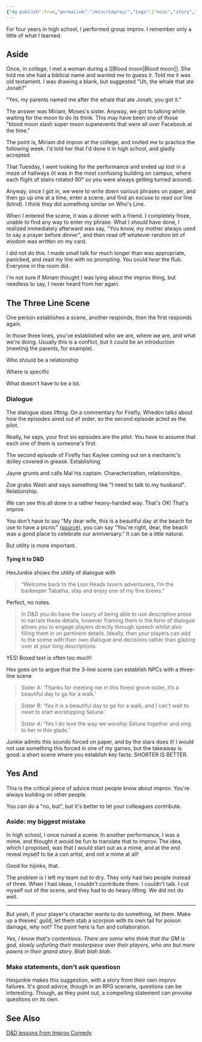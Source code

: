 ```yaml
---
{"dg-publish":true,"permalink":"/misc/improv/","tags":["misc","story","rpgs"],"noteIcon":1}
---
```



For four years in high school, I performed group improv. I remember only a little of what I learned.

## Aside

Once, in college, I met a woman during a [[Blood moon\|Blood moon]]. She told me she had a biblical name and wanted me to guess it. Told me it was old testament. I was drawing a blank, but suggested "Uh, the whale that ate Jonah?"

"Yes, my parents named me after the whale that ate Jonah, you got it."

The answer was Miriam, Moses's sister. Anyway, we got to talking while waiting for the moon to do its think. This may have been one of those "blood moon slash super moon superevents that were all over Facebook at the time."

The point is, Miriam did improv at the college, and invited me to practice the following week. I'd told her that I'd done it in high school, and gladly accepted. 

That Tuesday, I went looking for the performance and ended up lost in a maze of hallways (it was in the most confusing building on campus, where each flight of stairs rotated 90° so you were always getting turned around).

Anyway, once I got in, we were to write down various phrases on paper, and then go up one at a time, enter a scene, and find an excuse to read our line (blind). I think they did something similar on Who's Line.

When I entered the scene, it was a dinner with a friend. I completely froze, unable to find any way to enter my phrase. What I *should* have done, I realized immediately afterward was say, "You know, my mother always used to say a prayer before dinner", and then read off whatever random bit of wisdom was written on my card.

I did not do this. I made small talk for much longer than was appropriate, panicked, and read my line with no prompting. You could *hear* the flub. Everyone in the room did. 

I'm not sure if Miriam thought I was lying about the improv thing, but needless to say, I never heard from her again. 

## The Three Line Scene

One person establishes a scene, another responds, then the first responds again.

In those three lines, you've established who we are, where we are, and what we're doing. Usually this is a conflict, but it could be an introduction (meeting the parents, for example).

Who should be a relationship

Where is specific

What doesn't have to be a lot.

### Dialogue

The dialogue does lifting. On a commentary for Firefly, Whedon talks about how the episodes aired out of order, so the second episode acted as the pilot.

Really, he says, your first six episodes are the pilot. You have to assume that each one of them is someone's first.

The second episode of Firefly has Kaylee coming out on a mechanic's dolley covered in grease. Establishing.

Jayne grunts and calls Mal his captain. Characterization, relationships.

Zoe grabs Wash and says something like "I need to talk to my husband". Relationship. 

We can see this all done in a rather heavy-handed way. That's OK! That's improv.

You don't have to say "My dear wife, this is a beautiful day at the beach for use to have a picnic" ([source](https://hexjunkie.com/2019/03/09/lessons-improv-can-teach-you-about-running-dungeons-dragons/)), you can say "You're right, dear, the beach was a good place to celebrate our anniversary." It can be a *little* natural. 

But utility is more important.

#### Tying it to D&D

HexJunkie shows the utility of dialogue with 

> “Welcome back to the Lion Heads tavern adventurers, I’m the barkeeper Tabatha, stay and enjoy one of my fine brews.”

Perfect, no notes.

> In D&D you do have the luxury of being able to use descriptive prose to narrate these details, however framing them in the form of dialogue allows you to engage players directly through speech whilst also filling them in on pertinent details. Ideally, then your players can add to the scene with their own dialogue and decisions rather than glazing over at your long descriptions.

YES! Boxed text is often too much! 

Hex goes on to argue that the 3-line scene can establish NPCs with a three-line scene

> Sister A: ‘Thanks for meeting me in this forest grove sister, it’s a beautiful day to go for a walk.’

> Sister B: ‘Yes it is a beautiful day to go for a walk, and I can’t wait to meet to start worshipping Selune.’
> 
> Sister A: ‘Yes I do love the way we worship Selune together and sing to her in this glade.’

Junkie admits this sounds forced on paper, and by the stars does it! I would not use something this forced in one of my games, but the takeaway is good: a short scene where you establish key facts. SHORTER IS BETTER.

## Yes And

This is the critical piece of advice most people know about improv. You're always building on other people.

You *can* do a "no, but", but it's better to let your colleagues contribute.

### Aside: my biggest mistake

In high school, I once ruined a scene. 
In another performance, I was a mime, and thought it would be fun to translate that to improv. The idea, which I proposed, was that I would start out as a mime, and at the end reveal myself to be a con artist, and not a mime at all!

Good for hijinks, that. 

The problem is I left my team out to dry. They only had two people instead of three. When I had ideas, I couldn't contribute them. I couldn't talk. I cut myself out of the scene, and they had to do heavy lifting. We did not do well.

---

But yeah, if your player's character wants to do something, let them. Make up a thieves' guild, let them stab a scorpion with its own tail for poison damage, why not? The point here is fun and collaboration.

*Yes, I know that's contentious. There are some who think that the GM is god, slowly unfurling their masterpiece over their players, who are but mere pawns in their grand story. Blah blah blah.*

### Make statements, don't ask questiosn

Hexjunkie makes this suggestion, with a story from their own improv failures. It's good advice, though in an RPG scenario, questions can be interesting. Though, as they point out, a compelling statement can provoke questions on its own. 



## See Also 
[D&D lessons from Improv Comedy](https://hexjunkie.com/2019/03/09/lessons-improv-can-teach-you-about-running-dungeons-dragons/)